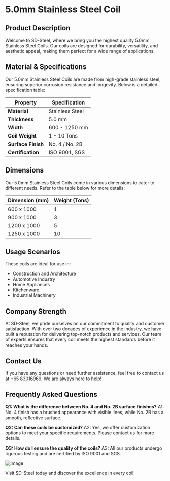 # 5.0mm Stainless Steel Coil

## Product Description
Welcome to SD-Steel, where we bring you the highest quality 5.0mm Stainless Steel Coils. Our coils are designed for durability, versatility, and aesthetic appeal, making them perfect for a wide range of applications.

## Material & Specifications
Our 5.0mm Stainless Steel Coils are made from high-grade stainless steel, ensuring superior corrosion resistance and longevity. Below is a detailed specification table:

| **Property**        | **Specification**          |
|---------------------|----------------------------|
| **Material**        | Stainless Steel            |
| **Thickness**       | 5.0 mm                     |
| **Width**           | 600 - 1250 mm              |
| **Coil Weight**     | 1 - 10 Tons                |
| **Surface Finish**  | No. 4 / No. 2B             |
| **Certification**   | ISO 9001, SGS             |

## Dimensions
Our 5.0mm Stainless Steel Coils come in various dimensions to cater to different needs. Refer to the table below for more details:

| **Dimension (mm)** | **Weight (Tons)** |
|--------------------|-------------------|
| 600 x 1000         | 1                 |
| 900 x 1000         | 3                 |
| 1200 x 1000        | 5                 |
| 1250 x 1000        | 10                |

## Usage Scenarios
These coils are ideal for use in:
- Construction and Architecture
- Automotive Industry
- Home Appliances
- Kitchenware
- Industrial Machinery

## Company Strength
At SD-Steel, we pride ourselves on our commitment to quality and customer satisfaction. With over two decades of experience in the industry, we have built a reputation for delivering top-notch products and services. Our team of experts ensures that every coil meets the highest standards before it reaches your hands.

## Contact Us
If you have any questions or need further assistance, feel free to contact us at +65 83016969. We are always here to help!

## Frequently Asked Questions
**Q1: What is the difference between No. 4 and No. 2B surface finishes?**
A1: No. 4 finish has a brushed appearance with visible lines, while No. 2B has a smooth, reflective surface.

**Q2: Can these coils be customized?**
A2: Yes, we offer customization options to meet your specific requirements. Please contact us for more details.

**Q3: How do I ensure the quality of the coils?**
A3: All our products undergo rigorous testing and are certified by ISO 9001 and SGS.

![Image](https://github.com/user-attachments/assets/2567258e-e124-4816-932d-1809bd27ef0b)

Visit SD-Steel today and discover the excellence in every coil!